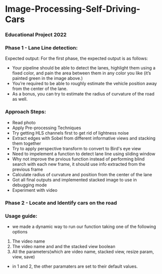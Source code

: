 # Image-Processing-Self-Driving-Cars
### Educational Project 2022

### Phase 1 - Lane Line detection:
Expected output:
For the first phase, the expected output is as follows:
- Your pipeline should be able to detect the lanes, highlight them using a fixed color, and pain the area between them in any color you like (it’s painted green in the image above.)
- You’re required to be able to roughly estimate the vehicle position away from the center of the lane.
- As a bonus, you can try to estimate the radius of curvature of the road as well.


### Approach Steps:
- Read photo
- Apply Pre-processing Techniques
- Try getting HLS channels first to get rid of lightness noise
- Extract edges with Sobel from different informative views and stacking them together
- Try to apply perspective transform to convert to Bird's eye view
- Need to impelement a function to detect lane line using sliding window
- Why not improve the prvious function instead of performing blind search with each new frame, it should use info extracted from the previous frame
- Calculate radius of curvature and position from the center of the lane
- Got all final outputs and implemented stacked image to use in debugging mode
- Experiment with video


### Phase 2 - Locate and Identify cars on the road


### Usage guide:
- we made a dynamic way to run our function taking one of the following options

1) The video name 
2) The video name and and the stacked view boolean
3) All the parameters(which are video name, stacked view, resize param, view, save)

- in 1 and 2, the other paramaters are set to their default values.
